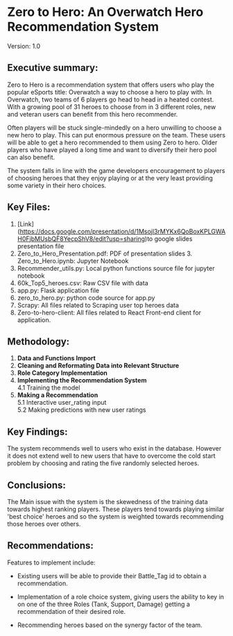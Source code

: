 # Zero to Hero: An Overwatch Hero Recommendation System

Version: 1.0

## Executive summary:
Zero to Hero is a recommendation system that offers users who play the popular eSports title: Overwatch a way to choose a hero to play with. In Overwatch, two teams of 6 players go head to head in a heated contest. With a growing pool of 31 heroes to choose from in 3 different roles, new and veteran users can benefit from this hero recommender. 

Often players will be stuck single-mindedly on a hero unwilling to choose a new hero to play. This can put enormous pressure on the team. These users will be able to get a hero recommended to them using Zero to hero. Older players who have played a long time and want to diversify their hero pool can also benefit. 

The system falls in line with the game developers encouragement to players of choosing heroes that they enjoy playing or at the very least providing some variety in their hero choices.

## Key Files:
1.  [Link] (https://docs.google.com/presentation/d/1Msojl3rMYKx6QoBoxKPLGWAH0FjbMUsbQF8YecpShV8/edit?usp=sharing)to google slides presentation file  
2. Zero_to_Hero_Presentation.pdf: PDF of presentation slides  3. Zero_to_Hero.ipynb: Jupyter Notebook  
4. Recommender_utils.py: Local python functions source file for jupyter notebook   
5. 60k_Top5_heroes.csv: Raw CSV file with data  
6. app.py: Flask application file  
7. zero_to_hero.py: python code source for app.py  
8. Scrapy: All files related to Scraping user top heroes data  
9. Zero-to-hero-client: All files related to React Front-end client for application.

## Methodology:
1. **Data and Functions Import**  
2. **Cleaning and Reformating Data into Relevant Structure**  
3. **Role Category Implementation**  
4. **Implementing the Recommendation System**  
    4.1 Training the model  
5. **Making a Recommendation**  
    5.1 Interactive user_rating input  
    5.2 Making predictions with new user ratings
    
## Key Findings:
The system recommends well to users who exist in the database.
However it does not extend well to new users that have to overcome the cold start problem by choosing and rating the five randomly selected heroes.

## Conclusions:
The Main issue with the system is the skewedness of the training data towards highest ranking players. These players tend towards playing similar 'best choice' heroes and so the system is weighted towards recommending those heroes over others.

## Recommendations:
Features to implement include: 
- Existing users will be able to provide their Battle_Tag id to obtain a recommendation.  

- Implementation of a role choice system, giving users the ability to key in on one of the three Roles (Tank, Support, Damage) getting a recommendation of their desired role.  

- Recommending heroes based on the synergy factor of the team.  



